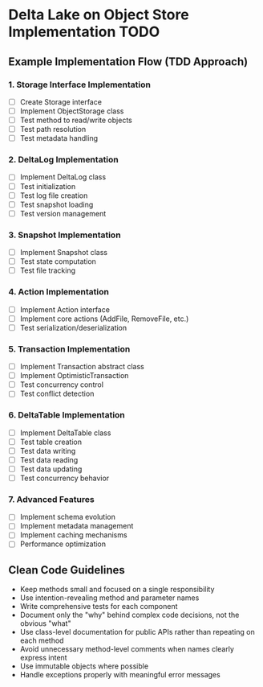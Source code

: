 # Delta Lake on Object Store Implementation TODO

## Example Implementation Flow (TDD Approach)

### 1. Storage Interface Implementation
- [ ] Create Storage interface
- [ ] Implement ObjectStorage class
- [ ] Test method to read/write objects
- [ ] Test path resolution
- [ ] Test metadata handling

### 2. DeltaLog Implementation
- [ ] Implement DeltaLog class
- [ ] Test initialization
- [ ] Test log file creation
- [ ] Test snapshot loading
- [ ] Test version management

### 3. Snapshot Implementation
- [ ] Implement Snapshot class
- [ ] Test state computation
- [ ] Test file tracking

### 4. Action Implementation
- [ ] Implement Action interface
- [ ] Implement core actions (AddFile, RemoveFile, etc.)
- [ ] Test serialization/deserialization

### 5. Transaction Implementation
- [ ] Implement Transaction abstract class
- [ ] Implement OptimisticTransaction
- [ ] Test concurrency control
- [ ] Test conflict detection

### 6. DeltaTable Implementation
- [ ] Implement DeltaTable class
- [ ] Test table creation
- [ ] Test data writing
- [ ] Test data reading
- [ ] Test data updating
- [ ] Test concurrency behavior

### 7. Advanced Features
- [ ] Implement schema evolution
- [ ] Implement metadata management
- [ ] Implement caching mechanisms
- [ ] Performance optimization

## Clean Code Guidelines

- Keep methods small and focused on a single responsibility
- Use intention-revealing method and parameter names
- Write comprehensive tests for each component
- Document only the "why" behind complex code decisions, not the obvious "what"
- Use class-level documentation for public APIs rather than repeating on each method
- Avoid unnecessary method-level comments when names clearly express intent
- Use immutable objects where possible
- Handle exceptions properly with meaningful error messages 